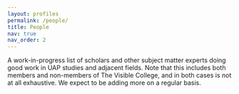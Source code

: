 ```yaml
---
layout: profiles
permalink: /people/
title: People
nav: true
nav_order: 2
---
```


A work-in-progress list of scholars and other subject matter experts doing good work in UAP studies and adjacent fields. Note that this includes both members and non-members of The Visible College, and in both cases is not at all exhaustive. We expect to be adding more on a regular basis.
